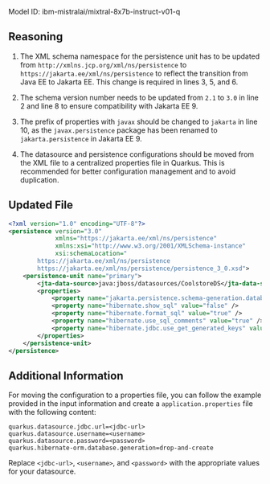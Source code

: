 Model ID: ibm-mistralai/mixtral-8x7b-instruct-v01-q

## Reasoning

1. The XML schema namespace for the persistence unit has to be updated from `http://xmlns.jcp.org/xml/ns/persistence` to `https://jakarta.ee/xml/ns/persistence` to reflect the transition from Java EE to Jakarta EE. This change is required in lines 3, 5, and 6.

2. The schema version number needs to be updated from `2.1` to `3.0` in line 2 and line 8 to ensure compatibility with Jakarta EE 9.

3. The prefix of properties with `javax` should be changed to `jakarta` in line 10, as the `javax.persistence` package has been renamed to `jakarta.persistence` in Jakarta EE 9.

4. The datasource and persistence configurations should be moved from the XML file to a centralized properties file in Quarkus. This is recommended for better configuration management and to avoid duplication.

## Updated File

```xml
<?xml version="1.0" encoding="UTF-8"?>
<persistence version="3.0"
             xmlns="https://jakarta.ee/xml/ns/persistence"
             xmlns:xsi="http://www.w3.org/2001/XMLSchema-instance"
             xsi:schemaLocation="
        https://jakarta.ee/xml/ns/persistence
        https://jakarta.ee/xml/ns/persistence/persistence_3_0.xsd">
    <persistence-unit name="primary">
        <jta-data-source>java:jboss/datasources/CoolstoreDS</jta-data-source>
        <properties>
            <property name="jakarta.persistence.schema-generation.database.action" value="none"/>
            <property name="hibernate.show_sql" value="false" />
            <property name="hibernate.format_sql" value="true" />
            <property name="hibernate.use_sql_comments" value="true" />
            <property name="hibernate.jdbc.use_get_generated_keys" value="false" />
        </properties>
    </persistence-unit>
</persistence>
```

## Additional Information

For moving the configuration to a properties file, you can follow the example provided in the input information and create a `application.properties` file with the following content:

```
quarkus.datasource.jdbc.url=<jdbc-url>
quarkus.datasource.username=<username>
quarkus.datasource.password=<password>
quarkus.hibernate-orm.database.generation=drop-and-create
```

Replace `<jdbc-url>`, `<username>`, and `<password>` with the appropriate values for your datasource.